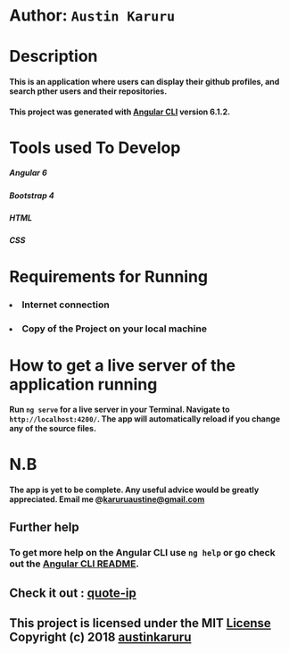 # Author: `Austin Karuru`

# Description
#### This is an application where users can display their github profiles, and search pther users and their repositories.
#### This project was generated with [Angular CLI](https://github.com/angular/angular-cli) version 6.1.2.

# Tools used To Develop
##### Angular 6
##### Bootstrap 4
##### HTML
##### CSS

# Requirements for Running
### <li>Internet connection</li>
### <li> Copy of the Project on your local machine </li>
# How to get a live server of the application running
#### Run `ng serve` for a live server in your Terminal. Navigate to `http://localhost:4200/`. The app will automatically reload if you change any of the source files.
# N.B
#### The app is yet to be complete. Any useful advice would be greatly appreciated. Email me @karuruaustine@gmail.com 
## Further help
### To get more help on the Angular CLI use `ng help` or go check out the [Angular CLI README](https://github.com/angular/angular-cli/blob/master/README.md).
## Check it out : <a href="https://austinkaruru.github.io/github-search/">quote-ip</a>
## This project is licensed under the MIT <a href="https://github.com/austinkaruru/github-search/blob/master/LICENSE">License</a> Copyright (c) 2018 <a href="https://github.com/austinkaruru">austinkaruru</a>
